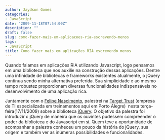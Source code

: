 ```yaml
---
author: Jaydson Gomes
categories:
- JavaScript
date: "2009-11-18T07:54:00Z"
description: ""
draft: false
slug: como-fazer-mais-em-aplicacoes-ria-escrevendo-menos
tags:
- JavaScript
title: Como fazer mais em aplicações RIA escrevendo menos
---
```


Quando falamos em aplicações RIA utilizando Javascript, logo pensamos em uma biblioteca que nos auxilie na construção dessas aplicações.
Dentre uma infinidade de bibliotecas e frameworks existentes atualmente, o jQuery continua sendo minha alternativa preferida.
Sua simplicidade e ao mesmo tempo robustez proporcionam diversas funcionalidades indispensáveis no desenvolvimento de uma aplicação rica.

Juntamente com o [Felipe Nascimento](http://felipenascimento.org/), palestrei na [Target Trust](http://www.targettrust.com/web/) (empresa de TI especializada em treinamentos aqui em Porto Alegre)  nesta terça-feira(17/11/2009) sobre a biblioteca [jQuery](http://jquery.com/).
O objetivo da palestra foi introduzir o jQuery de maneira que os ouvintes pudessem compreender o poder da biblioteca e do Javascript em si.
Quem teve a oportunidade de acompanhar a palestra conheceu um pouco da história do jQuery, sua origem e também ver as inúmeras possibilidades e funcionalidades.

<!-- more -->
<script async class="speakerdeck-embed" data-id="0e57fe80dcc70131d6e30ae1f3c0d70e" data-ratio="1.33333333333333" src="//speakerdeck.com/assets/embed.js"></script>


